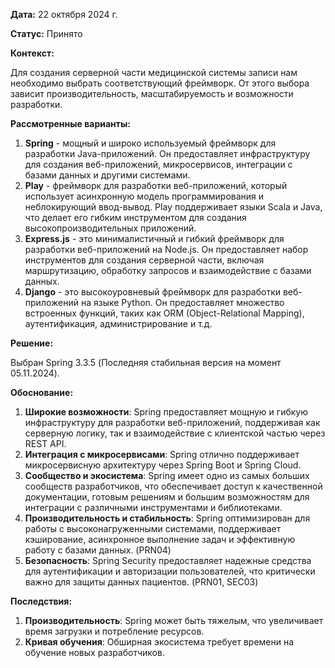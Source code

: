 **Дата:** 22 октября 2024 г.

**Статус:** Принято

**Контекст:**

Для создания серверной части медицинской системы записи нам необходимо выбрать соответствующий фреймворк. От этого выбора зависит производительность, масштабируемость и возможности разработки.

**Рассмотренные варианты:**

1. **Spring** - мощный и широко используемый фреймворк для разработки Java-приложений. Он предоставляет инфраструктуру для создания веб-приложений, микросервисов, интеграции с базами данных и другими системами.
2. **Play** - фреймворк для разработки веб-приложений, который использует асинхронную модель программирования и неблокирующий ввод-вывод. Play поддерживает языки Scala и Java, что делает его гибким инструментом для создания высокопроизводительных приложений.
3. **Express.js** - это минималистичный и гибкий фреймворк для разработки веб-приложений на Node.js. Он предоставляет набор инструментов для создания серверной части, включая маршрутизацию, обработку запросов и взаимодействие с базами данных.
4. **Django** - это высокоуровневый фреймворк для разработки веб-приложений на языке Python. Он предоставляет множество встроенных функций, таких как ORM (Object-Relational Mapping), аутентификация, администрирование и т.д.

**Решение:**

Выбран Spring 3.3.5 (Последняя стабильная версия на момент 05.11.2024).

**Обоснование:**

1. **Широкие возможности**: Spring предоставляет мощную и гибкую инфраструктуру для разработки веб-приложений, поддерживая как серверную логику, так и взаимодействие с клиентской частью через REST API.
2. **Интеграция с микросервисами**: Spring отлично поддерживает микросервисную архитектуру через Spring Boot и Spring Cloud.
3. **Сообщество и экосистема**: Spring имеет одно из самых больших сообществ разработчиков, что обеспечивает доступ к качественной документации, готовым решениям и большим возможностям для интеграции с различными инструментами и библиотеками.
4. **Производительность и стабильность**: Spring оптимизирован для работы с высоконагруженными системами, поддерживает кэширование, асинхронное выполнение задач и эффективную работу с базами данных. (PRN04)
5. **Безопасность**: Spring Security предоставляет надежные средства для аутентификации и авторизации пользователей, что критически важно для защиты данных пациентов. (PRN01, SEC03)

**Последствия:**

1. **Производительность**: Spring может быть тяжелым, что увеличивает время загрузки и потребление ресурсов.
2. **Кривая обучения**: Обширная экосистема требует времени на обучение новых разработчиков.
